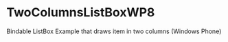 TwoColumnsListBoxWP8
====================

Bindable ListBox Example that draws item in two columns (Windows Phone)
